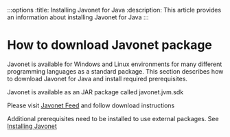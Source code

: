 :::options
:title: Installing Javonet for Java
:description: This article provides an information about installing Javonet for Java
:::

# How to download Javonet package

Javonet is available for Windows and Linux environments for many different programming languages as a standard package. This section describes how to download Javonet for Java and install required prerequisites. 

Javonet is available as an JAR package called javonet.jvm.sdk

Please visit [Javonet Feed](https://dev.azure.com/sdncenterspzoo/JAVONETFEEDS/_artifacts/feed/JavonetTestPublic/UPack/javonet.jvm.sdk) and follow download instructions


Additional prerequisites need to be installed to use external packages. See [Installing Javonet](https://www.javonet.com/guides/v2/getting-started/installing-javonet)
